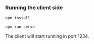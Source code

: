 ### Running the client side

    npm install

    npm run serve

The client will start running in port 1234.
